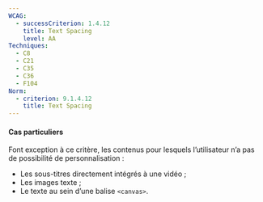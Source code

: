 ```yaml
---
WCAG:
  - successCriterion: 1.4.12
    title: Text Spacing
    level: AA
Techniques:
  - C8
  - C21
  - C35
  - C36
  - F104
Norm:
  - criterion: 9.1.4.12
    title: Text Spacing
---
```


#### Cas particuliers

Font exception à ce critère, les contenus pour lesquels l’utilisateur n’a pas de possibilité de personnalisation :

- Les sous-titres directement intégrés à une vidéo ;
- Les images texte ;
- Le texte au sein d’une balise `<canvas>`.
